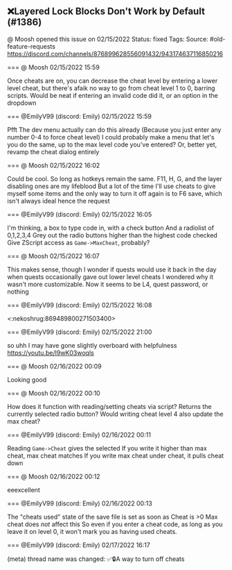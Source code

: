 ## ❌Layered Lock Blocks Don't Work by Default (#1386)
@ Moosh opened this issue on 02/15/2022
Status: fixed
Tags: 
Source: #old-feature-requests https://discord.com/channels/876899628556091432/943174637116850216


=== @ Moosh 02/15/2022 15:59

Once cheats are on, you can decrease the cheat level by entering a lower level cheat, but there's afaik no way to go from cheat level 1 to 0, barring scripts. Would be neat if entering an invalid code did it, or an option in the dropdown

=== @EmilyV99 (discord: Emily) 02/15/2022 15:59

Pfft
The dev menu actually can do this already
(Because you just enter any number 0-4 to force cheat level)
I could probably make a menu that let's you do the same, up to the max level code you've entered?
Or, better yet, revamp the cheat dialog entirely

=== @ Moosh 02/15/2022 16:02

Could be cool. So long as hotkeys remain the same. F11, H, G, and the layer disabling ones are my lifeblood
But a lot of the time I'll use cheats to give myself some items and the only way to turn it off again is to F6 save, which isn't always ideal
hence the request

=== @EmilyV99 (discord: Emily) 02/15/2022 16:05

I'm thinking, a box to type code in, with a check button
And a radiolist of 0,1,2,3,4
Grey out the radio buttons higher than the highest code checked
Give ZScript access as `Game->MaxCheat`, probably?

=== @ Moosh 02/15/2022 16:07

This makes sense, though I wonder if quests would use it
back in the day when quests occasionally gave out lower level cheats I wondered why it wasn't more customizable. Now it seems to be L4, quest password, or nothing

=== @EmilyV99 (discord: Emily) 02/15/2022 16:08

<:nekoshrug:869489800271503400>

=== @EmilyV99 (discord: Emily) 02/15/2022 21:00

so uhh
I may have gone slightly overboard with helpfulness
https://youtu.be/I9wK03woqls

=== @ Moosh 02/16/2022 00:09

Looking good

=== @ Moosh 02/16/2022 00:10

How does it function with reading/setting cheats via script? Returns the currently selected radio button?
Would writing cheat level 4 also update the max cheat?

=== @EmilyV99 (discord: Emily) 02/16/2022 00:11

Reading `Game->Cheat` gives the selected
If you write it higher than max cheat, max cheat matches
If you write max cheat under cheat, it pulls cheat down

=== @ Moosh 02/16/2022 00:12

eeexcellent

=== @EmilyV99 (discord: Emily) 02/16/2022 00:13

The "cheats used" state of the save file is set as soon as Cheat is >0
Max cheat does *not* affect this
So even if you enter a cheat code, as long as you leave it on level 0, it won't mark you as having used cheats.

=== @EmilyV99 (discord: Emily) 02/17/2022 16:17

(meta) thread name was changed: ✅🔒A way to turn off cheats
